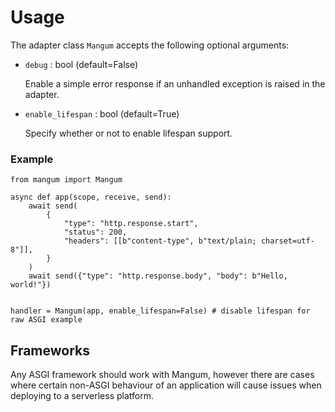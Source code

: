 # Usage

The adapter class `Mangum` accepts the following optional arguments:

- `debug` : bool (default=False)
    
    Enable a simple error response if an unhandled exception is raised in the adapter.

- `enable_lifespan` : bool (default=True)
    
    Specify whether or not to enable lifespan support.

### Example

```python3
from mangum import Mangum

async def app(scope, receive, send):
    await send(
        {
            "type": "http.response.start",
            "status": 200,
            "headers": [[b"content-type", b"text/plain; charset=utf-8"]],
        }
    )
    await send({"type": "http.response.body", "body": b"Hello, world!"})


handler = Mangum(app, enable_lifespan=False) # disable lifespan for raw ASGI example
```


## Frameworks

Any ASGI framework should work with Mangum, however there are cases where certain non-ASGI behaviour of an application will cause issues when deploying to a serverless platform.
